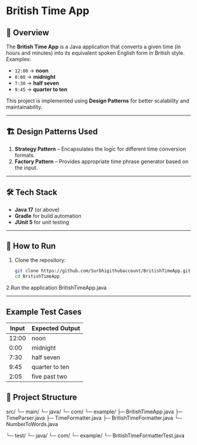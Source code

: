 # British Time App

## 📌 Overview
The **British Time App** is a Java application that converts a given time (in hours and minutes) into its equivalent spoken English form in British style.  
Examples:
- `12:00` → **noon**
- `0:00` → **midnight**
- `7:30` → **half seven**
- `9:45` → **quarter to ten**

This project is implemented using **Design Patterns** for better scalability and maintainability.

---

## 🏗 Design Patterns Used
1. **Strategy Pattern** – Encapsulates the logic for different time conversion formats.
2. **Factory Pattern** – Provides appropriate time phrase generator based on the input.

---

## 🛠 Tech Stack
- **Java 17** (or above)
- **Gradle** for build automation
- **JUnit 5** for unit testing


---
## 🚀 How to Run
1. Clone the repository:
   ```bash
   git clone https://github.com/Surbhigithubaccount/BritishTimeApp.git
   cd BritishTimeApp
 2.Run the application BritishTimeApp.java

---
##  Example Test Cases
| Input | Expected Output |
| ----- | --------------- |
| 12:00 | noon            |
| 0:00  | midnight        |
| 7:30  | half seven      |
| 9:45  | quarter to ten  |
| 2:05  | five past two   |




## 📂 Project Structure
src/
└─ main/
   └─ java/
      └─ com/
         └─ example/
            ├─ BritishTimeApp.java
            ├─ TimeParser.java
            ├─ TimeFormatter.java
            ├─ BritishTimeFormatter.java
            └─ NumberToWords.java

└─ test/
   └─ java/
      └─ com/
         └─ example/
            └─ BritishTimeFormatterTest.java


